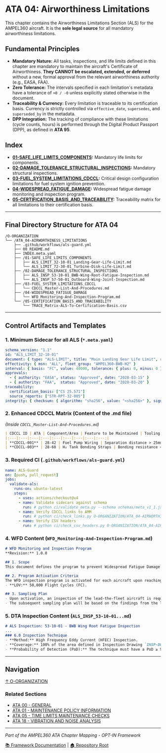# ATA 04: Airworthiness Limitations

This chapter contains the Airworthiness Limitations Section (ALS) for the AMPEL360 aircraft. It is the **sole legal source** for all mandatory airworthiness limitations.

## Fundamental Principles
*   **Mandatory Nature:** All tasks, inspections, and life limits defined in this chapter are mandatory to maintain the aircraft's Certificate of Airworthiness. **They CANNOT be escalated, extended, or deferred** without a new, formal approval from the relevant airworthiness authority (e.g., EASA, FAA).
*   **Zero Tolerance:** The intervals specified in each limitation's metadata have a tolerance of `+0 / -0` unless explicitly stated otherwise in the document.
*   **Traceability & Currency:** Every limitation is traceable to its certification basis. Currency is strictly controlled via `effective_date`, `supersedes`, and `superseded_by` in the metadata.
*   **DPP Integration:** The tracking of compliance with these limitations (cycle counts, hours) is performed through the Digital Product Passport (DPP), as defined in **ATA 95**.

## Index

-   **[01-SAFE_LIFE_LIMITS_COMPONENTS](./01-SAFE_LIFE_LIMITS_COMPONENTS/):** Mandatory life limits for components.
-   **[02-DAMAGE_TOLERANCE_STRUCTURAL_INSPECTIONS](./02-DAMAGE_TOLERANCE_STRUCTURAL_INSPECTIONS/):** Mandatory structural inspections.
-   **[03-FUEL_SYSTEM_LIMITATIONS_CDCCL](./03-FUEL_SYSTEM_LIMITATIONS_CDCCL/):** Critical design configuration limitations for fuel system ignition prevention.
-   **[04-WIDESPREAD_FATIGUE_DAMAGE](./04-WIDESPREAD_FATIGUE_DAMAGE/):** Widespread fatigue damage monitoring and inspection program.
-   **[05-CERTIFICATION_BASIS_AND_TRACEABILITY](./05-CERTIFICATION_BASIS_AND_TRACEABILITY/):** Traceability matrix for all limitations to their certification basis.

---

## Final Directory Structure for ATA 04

```
/O-ORGANIZATION
└── /ATA_04-AIRWORTHINESS_LIMITATIONS
    ├── .github/workflows/als-guard.yml
    ├── 00_README.md
    ├── INDEX.meta.yaml
    ├── /01-SAFE_LIFE_LIMITS_COMPONENTS
    │   ├── ALS_LIMIT_32-10-01_Landing-Gear-Life-Limit.md
    │   └── ALS_LIMIT_72-30-01_Turbine-Disk-Life-Limit.md
    ├── /02-DAMAGE_TOLERANCE_STRUCTURAL_INSPECTIONS
    │   ├── ALS_INSP_53-10-01_BWB-Wing-Root-Fatigue-Inspection.md
    │   └── ALS_INSP_57-50-01_Outboard-Wing-Joint-Inspection.md
    ├── /03-FUEL_SYSTEM_LIMITATIONS_CDCCL
    │   └── CDCCL_Master-List-And-Procedures.md
    ├── /04-WIDESPREAD_FATIGUE_DAMAGE
    │   └── WFD_Monitoring-And-Inspection-Program.md
    └── /05-CERTIFICATION_BASIS_AND_TRACEABILITY
        └── TRACE_Matrix-ALS-To-Certification-Basis.csv
```

---

## Control Artifacts and Templates

### 1. Minimum Sidecar for all ALS (`*.meta.yaml`)

```yaml
schema_version: "1.1"
id: "ALS_LIMIT_32-10-01"
document: { type: "ALS-LIMIT", title: "Main Landing Gear Life Limit", revision: "1.0.0", effective_date: "2028-04-01" }
effectivity: { msn: "ALL", fleet_group: "AMPEL360-BWB-H2" }
interval: { basis: "FC", value: 40000, tolerance: { plus: 0, minus: 0 } }
approvals:
  - { authority: "EASA", status: "Approved", date: "2028-03-15" }
  - { authority: "FAA",  status: "Approved", date: "2028-03-20" }
traceability:
  certification_basis: ["CS 25.571"]
  source_reports: ["STR-RPT-32-005"]
integrity: { checksum: { algorithm: "sha256", value: "<sha256>" }, signature_required: true }
```

### 2. Enhanced CDCCL Matrix (Content of the .md file)

*(Inside `CDCCL_Master-List-And-Procedures.md`)*

```markdown
| CDCCL ID | ATA | Component/Area | Feature to be Maintained | Tooling PN | Material Spec | Verification Step | AMM Task | AMM_Link_OK |
|:---|:---|:---|:---|:---|:---|:---|:---|:---:|
| **CDCCL-001** | 28-42 | Fuel Pump Wiring | Separation distance > 25mm from structure. | `AP360-T015` | N/A | Measure separation | `28-42-11` | Y |
| **CDCCL-003** | 28-60 | H₂ Tank Bonding Straps | Bonding resistance < 0.001 Ohms. | `AP360-T008` | N/A | 4-wire resistance check | `28-60-15` | Y |
```

### 3. Required CI (`.github/workflows/als-guard.yml`)

```yaml
name: ALS-Guard
on: [push, pull_request]
jobs:
  validate-als:
    runs-on: ubuntu-latest
    steps:
      - uses: actions/checkout@v4
      - name: Validate sidecars against schema
        run: # python ci/validate_meta.py --schema schemas/meta_v1_1.json O-ORGANIZATION/ATA_04-AIRWORTHINESS_LIMITATIONS
      - name: Verify CDCCL links to AMM
        run: # python ci/check_links.py O-ORGANIZATION/ATA_04-AIRWORTHINESS_LIMITATIONS/03-FUEL_SYSTEM_LIMITATIONS_CDCCL
      - name: Verify CSV headers
        run: # python ci/check_csv_headers.py O-ORGANIZATION/ATA_04-AIRWORTHINESS_LIMITATIONS/05-CERTIFICATION_BASIS_AND_TRACEABILITY/TRACE_Matrix-ALS-To-Certification-Basis.csv
```

### 4. WFD Content (`WFD_Monitoring-And-Inspection-Program.md`)

```markdown
# WFD Monitoring and Inspection Program
**Revision:** 1.0.0

## 1. Scope
This document defines the program to prevent Widespread Fatigue Damage (WFD).

## 2. Program Activation Criteria
The WFD inspection program is activated for each aircraft upon reaching the **Limit of Validity (LOV)** of the engineering data that supports the structural maintenance program.
- **LOV:** 50,000 Flight Cycles (FC).

## 3. Sampling Plan
- Upon activation, an inspection of the lead-the-fleet aircraft is required.
- The subsequent sampling plan will be based on the findings from the lead aircraft, as per report `STR-RPT-50-001`.
```

### 5. DTA Inspection Content (`ALS_INSP_53-10-01...md`)

```markdown
# ALS Inspection: 53-10-01 - BWB Wing Root Fatigue Inspection
...
### 6.0 Inspection Technique
- **Method:** High Frequency Eddy Current (HFEC) Inspection.
- **Coverage:** 100% of the area defined in Inspection Drawing `INSP-DWG-53-10-01`.
- **Probability of Detection (PoD):** The technique must have a PoD ≥ 90% for a 1.25 mm (0.05 in) crack with 95% confidence.
```

---

## Navigation

[↑ O-ORGANIZATION](../README.md)

### Related Sections

- [ATA 00 - GENERAL](../ATA_00-GENERAL/README.md)
- [ATA 01 - MAINTENANCE POLICY INFORMATION](../ATA%2001%20-%20MAINTENANCE%20POLICY%20INFORMATION/README.md)
- [ATA 05 - TIME LIMITS MAINTENANCE CHECKS](../ATA%2005%20-%20TIME%20LIMITS%20MAINTENANCE%20CHECKS/README.md)
- [ATA 18 - VIBRATION AND NOISE ANALYSIS](../ATA%2018%20-%20VIBRATION%20AND%20NOISE%20ANALYSIS/README.md)

---

*Part of the AMPEL360 ATA Chapter Mapping - OPT-IN Framework*

[📚 Framework Documentation](../../README.md) | [🏠 Repository Root](../../../README.md)
